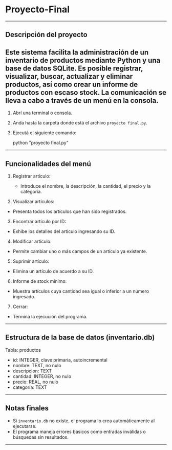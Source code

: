 # Proyecto-Final
----------------------------------------
Descripción del proyecto
----------------------------------------
Este sistema facilita la administración de un inventario de productos mediante Python y una base de datos SQLite. 
Es posible registrar, visualizar, buscar, actualizar y eliminar productos, así como crear un informe de productos con escaso stock. 
La comunicación se lleva a cabo a través de un menú en la consola. 
----------------------------------------

1. Abrí una terminal o consola.
2. Anda hasta la carpeta donde está el archivo `proyecto final.py`.
3. Ejecutá el siguiente comando:

    python "proyecto final.py"

----------------------------------------
Funcionalidades del menú
----------------------------------------

1. Registrar artículo:
   - Introduce el nombre, la descripción, la cantidad, el precio y la categoría. 

2.  Visualizar artículos:
   - Presenta todos los artículos que han sido registrados. 

3.  Encontrar artículo por ID:
   - Exhibe los detalles del artículo ingresando su ID. 

4.  Modificar artículo:
   - Permite cambiar uno o más campos de un artículo ya existente. 

5.  Suprimir artículo:
   - Elimina un artículo de acuerdo a su ID. 

6.  Informe de stock mínimo:
   - Muestra artículos cuya cantidad sea igual o inferior a un número ingresado. 

7.  Cerrar:
   - Termina la ejecución del programa.

----------------------------------------
Estructura de la base de datos (inventario.db)
----------------------------------------

Tabla: productos

- id: INTEGER, clave primaria, autoincremental
- nombre: TEXT, no nulo
- descripcion: TEXT
- cantidad: INTEGER, no nulo
- precio: REAL, no nulo
- categoria: TEXT

----------------------------------------
Notas finales
----------------------------------------

- Si `inventario.db` no existe, el programa lo crea automáticamente al ejecutarse.
- El programa maneja errores básicos como entradas inválidas o búsquedas sin resultados.
----------------------------------------